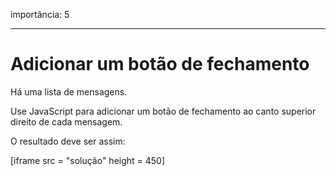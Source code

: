 importância: 5

---

# Adicionar um botão de fechamento

Há uma lista de mensagens.

Use JavaScript para adicionar um botão de fechamento ao canto superior direito de cada mensagem.

O resultado deve ser assim:

[iframe src = "solução" height = 450]
